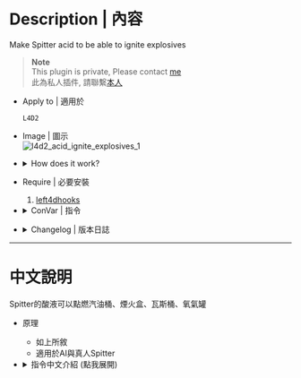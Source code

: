 # Description | 內容
Make Spitter acid to be able to ignite explosives

> __Note__ <br/>
This plugin is private, Please contact [me](https://github.com/fbef0102/Game-Private_Plugin#私人插件列表-private-plugins-list)<br/>
此為私人插件, 請聯繫[本人](https://github.com/fbef0102/Game-Private_Plugin#私人插件列表-private-plugins-list)

* Apply to | 適用於
	```
	L4D2
	```

* Image | 圖示
    <br/>![l4d2_acid_ignite_explosives_1](image/l4d2_acid_ignite_explosives_1.gif)

* <details><summary>How does it work?</summary>

	* Spitter can ignite explosives with acid
	* Apply to AI/Real Spitter
</details>

* Require | 必要安裝
	1. [left4dhooks](https://forums.alliedmods.net/showthread.php?t=321696)
	
* <details><summary>ConVar | 指令</summary>

	* cfg/sourcemod/l4d2_acid_ignite_explosives.cfg
		```php
		// 0=Plugin off, 1=Plugin on.
		l4d2_acid_ignite_explosives_allow "1"

		// Turn on the plugin in these game modes. 0=All, 1=Coop, 2=Survival, 4=Versus, 8=Scavenge. Add numbers together.
		l4d2_acid_ignite_explosives_modes_tog "0"

		// Allow spitter acid to ignite: 0=Off, 1=Firework, 2=OxyTank, 4=PropTank, 7=All. Add numbers together.
		l4d2_acid_ignite_explosives_prop "7"

		// Make explosives explode instead of ignite: 0=All ignite, 1=Firework, 2=OxyTank, 4=PropTank, 7=All explode. Add numbers together.
		l4d2_acid_ignite_explosives_type "0"

		// Ignite GasCans: 0=Off, 1=Red Gascan, 2=Yellow + Green Scavenge Gascan, 3=Both
		l4d2_acid_ignite_explosives_gas "3"
		```
</details>

* <details><summary>Changelog | 版本日誌</summary>

	* v1.0h (2025-1-30)
		* Initial Release
</details>

- - - -
# 中文說明
Spitter的酸液可以點燃汽油桶、煙火盒、瓦斯桶、氧氣罐

* 原理
	* 如上所敘
	* 適用於AI與真人Spitter

* <details><summary>指令中文介紹 (點我展開)</summary>

	* cfg/sourcemod/l4d2_acid_ignite_explosives.cfg
		```php
		// 0=關閉插件, 1=啟動插件
		l4d2_acid_ignite_explosives_allow "1"

		// 什麼模式下啟動此插件. 0=所有模式, 1=戰役, 2=生存, 4=對抗, 8=清道夫. 請將數字相加起來
		l4d2_acid_ignite_explosives_modes_tog "0"

		// 酸液可以點燃: 0=無, 1=煙火盒, 2=氧氣罐, 4=瓦斯桶, 7=全部. 請將數字相加
		l4d2_acid_ignite_explosives_prop "7"

		// 酸液碰到時直接爆炸而非點燃: 0=全部點燃, 1=火盒, 2=氧氣罐, 4=瓦斯桶, 7=全部爆炸. 請將數字相加
		l4d2_acid_ignite_explosives_type "0"

		// 可以點燃哪一種汽油桶: 0=關閉, 1=紅色汽油桶, 2=黃色+綠色汽油桶, 3=全部
		l4d2_acid_ignite_explosives_gas "3"
		```
</details>